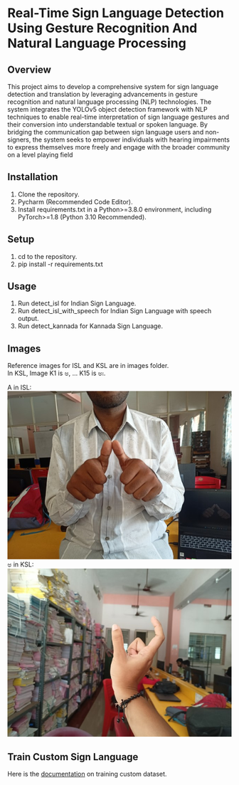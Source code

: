 
# Real-Time Sign Language Detection Using Gesture Recognition And Natural Language Processing

## Overview

This project aims to develop a comprehensive system for sign language detection and translation by 
leveraging advancements in gesture recognition and natural language processing (NLP) 
technologies. The system integrates the YOLOv5 object detection framework with NLP techniques 
to enable real-time interpretation of sign language gestures and their conversion into understandable 
textual or spoken language. By bridging the communication gap between sign language users and 
non-signers, the system seeks to empower individuals with hearing impairments to express 
themselves more freely and engage with the broader community on a level playing field

## Installation 

1. Clone the repository.
2. Pycharm (Recommended Code Editor).
3. Install requirements.txt in a Python>=3.8.0 environment, including PyTorch>=1.8  (Python 3.10 Recommended).

## Setup

1. cd to the repository.
2. pip install -r requirements.txt

## Usage

1. Run detect_isl for Indian Sign Language.
2. Run detect_isl_with_speech for Indian Sign Language with speech output.
3. Run detect_kannada for Kannada Sign Language.

## Images

Reference images for ISL and KSL are in images folder.</br>
In KSL, Image K1 is ಅ, ... K15 is ಅಃ.</br>

A in ISL: </br>
![A (ISL)](https://github.com/Hamzathul-karrar/Indian-Sign-Language-ISL-using-Yolov5/blob/main/images/Indian%20Signs%20(ISL)/A.jpg?raw=true "A in ISL")
</br>
ಅ in KSL: </br>
![ಅ (KSL)](https://github.com/Hamzathul-karrar/Indian-Sign-Language-ISL-using-Yolov5/blob/main/images/Kannada%20Signs%20(KSL)/K1__MG20240403144719.jpg?raw=true "ಅ in KSL")

## Train Custom Sign Language

Here is the [documentation](https://docs.ultralytics.com/yolov5/tutorials/train_custom_data/) on training custom dataset.

